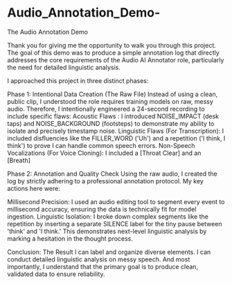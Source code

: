 # Audio_Annotation_Demo-
The Audio Annotation Demo


Thank you for giving me the opportunity to walk you through this project. The goal of this demo was to produce a simple annotation log that directly addresses the core requirements of the Audio AI Annotator role, particularly the need for detailed linguistic analysis.

I approached this project in three distinct phases:

Phase 1: Intentional Data Creation (The Raw File)
Instead of using a clean, public clip, I understood the role requires training models on raw, messy audio. Therefore, I intentionally engineered a 24-second recording to include specific flaws:
Acoustic Flaws : I introduced NOISE_IMPACT (desk taps) and NOISE_BACKGROUND (footsteps) to demonstrate my ability to isolate and precisely timestamp noise.
Linguistic Flaws (For Transcription): I included disfluencies like the FILLER_WORD ('Uh') and a repetition ('I think, I think') to prove I can handle common speech errors.
Non-Speech Vocalizations (For Voice Cloning): I included a [Throat Clear] and an [Breath]

Phase 2: Annotation and Quality Check
Using the raw audio, I created the log by strictly adhering to a professional annotation protocol. My key actions here were:

Millisecond Precision: I used an audio editing tool to segment every event to millisecond accuracy, ensuring the data is technically fit for model ingestion.
Linguistic Isolation: I broke down complex segments like the repetition by inserting a separate SILENCE label for the tiny pause between 'think' and 'I think.' This demonstrates next-level linguistic analysis by marking a hesitation in the thought process.

Conclusion: The Result
I can label and organize diverse elements.
I can conduct detailed linguistic analysis on messy speech.
And most importantly, I understand that the primary goal is to produce clean, validated data to ensure reliability.
